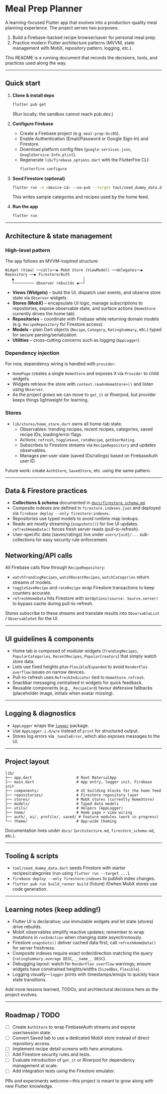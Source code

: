 # Meal Prep Planner

A learning-focused Flutter app that evolves into a production-quality meal planning experience. The project serves two purposes:

1. Build a Firebase-backed recipe browser/saver for personal meal prep.
2. Practice modern Flutter architecture patterns (MVVM, state management with MobX, repository pattern, logging, etc.).

This README is a running document that records the decisions, tools, and practices used along the way.

---

## Quick start

1. **Clone & install deps**
   ```bash
   flutter pub get
   ```
   (Run locally; the sandbox cannot reach pub.dev.)

2. **Configure Firebase**
   - Create a Firebase project (e.g. `meal-prep-8cc05`).
   - Enable Authentication (Email/Password or Google Sign-In) and Firestore.
   - Download platform config files (`google-services.json`, `GoogleService-Info.plist`).
   - Regenerate `lib/firebase_options.dart` with the FlutterFire CLI:
     ```bash
     flutterfire configure
     ```

3. **Seed Firestore (optional)**
   ```bash
   flutter run -d <device-id> --no-pub --target tool/seed_dummy_data.dart
   ```
   This writes sample categories and recipes used by the home feed.

4. **Run the app**
   ```bash
   flutter run
   ```

---

## Architecture & state management

### High-level pattern

The app follows an MVVM-inspired structure:

```
Widget (View) ──calls──▶ MobX Store (ViewModel) ──delegates──▶ Repository ──▶ Firestore/Auth
   ▲                               │
   └───────── Observer rebuilds ◀──┘
```

- **Views (Widgets)** – build the UI, dispatch user events, and observe store state via `Observer` widgets.
- **Stores (MobX)** – encapsulate UI logic, manage subscriptions to repositories, expose observable state, and surface actions (`HomeStore` currently drives the home tab).
- **Repositories** – coordinate with Firebase while returning domain models (e.g. `RecipeRepository` for Firestore access).
- **Models** – plain Dart objects (`Recipe`, `Category`, `RatingSummary`, etc.) typed for secure parsing/serialization.
- **Utilities** – cross-cutting concerns such as logging (`AppLogger`).

### Dependency injection

For now, dependency wiring is handled with `provider`:

- `HomePage` creates a single `HomeStore` and exposes it via `Provider` to child widgets.
- Widgets retrieve the store with `context.read<HomeStore>()` and listen using `Observer`.
- As the project grows we can move to `get_it` or Riverpod, but provider keeps things lightweight for learning.

### Stores

- `lib/stores/home_store.dart` owns all home-tab state.
  - Observables: trending recipes, recent recipes, categories, saved recipe IDs, loading/error flags.
  - Actions: `refresh`, `toggleSave`, `rateRecipe`, `getUserRating`.
  - Subscribes to Firestore streams via `RecipeRepository` and updates observables.
  - Manages per-user state (saved IDs/ratings) based on FirebaseAuth user ID.

Future work: create `AuthStore`, `SavedStore`, etc. using the same pattern.

---

## Data & Firestore practices

- **Collections & schema** documented in [`docs/firestore_schema.md`](docs/firestore_schema.md).
- Composite indexes are defined in `firestore.indexes.json` and deployed via `firebase deploy --only firestore:indexes`.
- Repositories use typed models to avoid runtime map lookups.
- Reads are mostly streaming (`snapshots()`) for live UI updates. `refreshHomeData()` forces fresh server reads (pull-to-refresh).
- User-specific data (saves/ratings) live under `users/{uid}/...` sub-collections for easy security rule enforcement.

## Networking/API calls

All Firebase calls flow through `RecipeRepository`:

- `watchTrendingRecipes`, `watchRecentRecipes`, `watchCategories` return streams of models.
- `toggleSaveRecipe` and `rateRecipe` wrap Firestore transactions to keep counters accurate.
- `refreshHomeData` hits Firestore with `GetOptions(source: Source.server)` to bypass cache during pull-to-refresh.

Stores subscribe to these streams and translate results into `ObservableList` / `ObservableSet` for the UI.

---

## UI guidelines & components

- Home tab is composed of modular widgets (`TrendingRecipes`, `PopularCategories`, `RecentRecipes`, `PopularCreators`) that simply watch store data.
- Lists use fixed heights plus `Flexible`/`Expanded` to avoid `RenderFlex overflow` issues on narrow devices.
- Pull-to-refresh uses `RefreshIndicator` tied to `HomeStore.refresh`.
- Snackbar messaging centralised in widgets for quick feedback.
- Reusable components (e.g., `_RecipeCard`) favour defensive fallbacks (placeholder image, initials when avatar missing).

---

## Logging & diagnostics

- `AppLogger` wraps the [`logger`](https://pub.dev/packages/logger) package.
- Use `AppLogger.i.d/w/e` instead of `print` for structured output.
- Stores log errors via `_handleError`, which also exposes messages to the UI.

---

## Project layout

```
lib/
├── app.dart                    # Root MaterialApp
├── main.dart                   # App entry, logger init, Firebase init
├── components/                 # UI building blocks for the home feed
├── repositories/               # Firestore repository layer
├── stores/                     # MobX stores (currently HomeStore)
├── models/                     # Typed data models
├── utils/                      # Helpers (AppLogger)
├── home/                       # Home page + view wiring
├── auth/, ai/, profile/, saved/ # Feature modules (work in progress)
└── theme/                      # App-wide theming
```

Documentation lives under `docs/` (`architecture.md`, `firestore_schema.md`, etc.).

---

## Tooling & scripts

- `tool/seed_dummy_data.dart` seeds Firestore with starter recipes/categories (run using `flutter run --target ...`).
- `firebase deploy --only firestore:indexes` to publish index changes.
- `flutter pub run build_runner build` (future) if/when MobX stores use code generation.

---

## Learning notes (keep adding!)

- Flutter UI is declarative; use immutable widgets and let state (stores) drive rebuilds.
- MobX observables simplify reactive updates; remember to wrap mutations in `runInAction` when changing state asynchronously.
- Firestore `snapshots()` deliver cached data first; call `refreshHomeData()` for server freshness.
- Composite indexes require exact order/direction matching the query (`ratingSummary.average DESC`, `__name__ DESC`).
- Debugging layout: watch for `RenderFlex overflow` warnings; ensure widgets have constrained heights/widths (`SizedBox`, `Flexible`).
- Logging visually—`logger` prints with timestamps/emojis to quickly trace state transitions.

Add more lessons learned, TODOs, and architectural decisions here as the project evolves.

---

## Roadmap / TODO

- [ ] Create `AuthStore` to wrap FirebaseAuth streams and expose user/session state.
- [ ] Convert Saved tab to use a dedicated MobX store instead of direct repository access.
- [ ] Implement recipe detail screens with hero animations.
- [ ] Add Firestore security rules and tests.
- [ ] Evaluate introduction of `get_it` or Riverpod for dependency management at scale.
- [ ] Add integration tests using the Firestore emulator.

PRs and experiments welcome—this project is meant to grow along with new Flutter knowledge.

